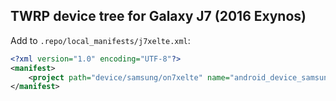 ## TWRP device tree for Galaxy J7 (2016 Exynos)

Add to `.repo/local_manifests/j7xelte.xml`:

```xml
<?xml version="1.0" encoding="UTF-8"?>
<manifest>
	<project path="device/samsung/on7xelte" name="android_device_samsung_on7xelte" remote="TeamWin" revision="android-6.0" />
</manifest>
```

